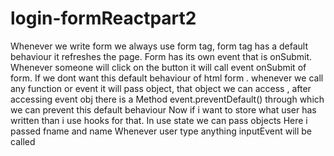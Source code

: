 # login-formReactpart2
Whenever we write form we always use form tag, form tag has a default behaviour it refreshes the page.
Form has its own event that is onSubmit.
Whenever someone will click on the button it will call event onSubmit of form. 
If we dont want this default behaviour of html form . whenever we call any function or event it will pass object, that object we can access , after accessing event obj there is a 
Method event.preventDefault() through which we can prevent this default behaviour
Now if i want to store what user has written than i use hooks for that.
In use state we can pass objects 
Here i passed fname and name
Whenever user type anything inputEvent will be called


